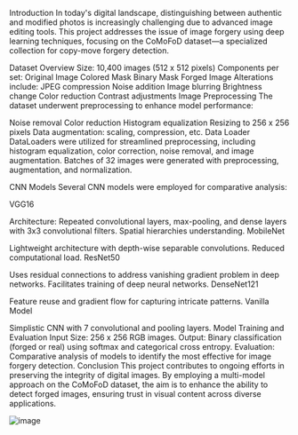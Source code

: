 Introduction
In today's digital landscape, distinguishing between authentic and modified photos is increasingly challenging due to advanced image editing tools. This project addresses the issue of image forgery using deep learning techniques, focusing on the CoMoFoD dataset—a specialized collection for copy-move forgery detection.

Dataset Overview
Size: 10,400 images (512 x 512 pixels)
Components per set:
Original Image
Colored Mask
Binary Mask
Forged Image
Alterations include:
JPEG compression
Noise addition
Image blurring
Brightness change
Color reduction
Contrast adjustments
Image Preprocessing
The dataset underwent preprocessing to enhance model performance:

Noise removal
Color reduction
Histogram equalization
Resizing to 256 x 256 pixels
Data augmentation: scaling, compression, etc.
Data Loader
DataLoaders were utilized for streamlined preprocessing, including histogram equalization, color correction, noise removal, and image augmentation. Batches of 32 images were generated with preprocessing, augmentation, and normalization.

CNN Models
Several CNN models were employed for comparative analysis:

VGG16

Architecture: Repeated convolutional layers, max-pooling, and dense layers with 3x3 convolutional filters.
Spatial hierarchies understanding.
MobileNet

Lightweight architecture with depth-wise separable convolutions.
Reduced computational load.
ResNet50

Uses residual connections to address vanishing gradient problem in deep networks.
Facilitates training of deep neural networks.
DenseNet121

Feature reuse and gradient flow for capturing intricate patterns.
Vanilla Model

Simplistic CNN with 7 convolutional and pooling layers.
Model Training and Evaluation
Input Size: 256 x 256 RGB images.
Output: Binary classification (forged or real) using softmax and categorical cross entropy.
Evaluation: Comparative analysis of models to identify the most effective for image forgery detection.
Conclusion
This project contributes to ongoing efforts in preserving the integrity of digital images. By employing a multi-model approach on the CoMoFoD dataset, the aim is to enhance the ability to detect forged images, ensuring trust in visual content across diverse applications.


![image](https://github.com/BhaskarBMU/Image-Forgery-Detection/assets/114286743/459166da-1d9a-4160-8d5e-4adf44b9d5f6)

